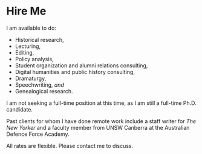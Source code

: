 # Hire Me

I am available to do: 
- Historical research,  
- Lecturing, 
- Editing, 
- Policy analysis, 
- Student organization and alumni relations consulting,
- Digital humanities and public history consulting, 
- Dramaturgy,
- Speechwriting, *and* 
- Genealogical research. 

I am not seeking a full-time position at this time, as I am still a full-time Ph.D. candidate. 

Past clients for whom I have done remote work include a staff writer for *The New Yorker* and a faculty member from UNSW Canberra at the Australian Defence Force Academy. 

All rates are flexible. Please contact me to discuss. 
